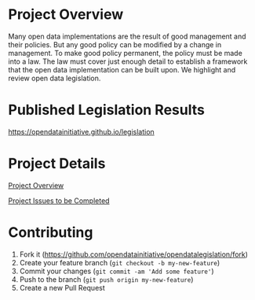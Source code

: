 # Project Overview
Many open data implementations are the result of good management and their policies. But any good policy can be modified by a change in management. To make good policy permanent, the policy must be made into a law. The law must cover just enough detail to establish a framework that the open data implementation can be built upon. We highlight and review open data legislation.

# Published Legislation Results
https://opendatainitiative.github.io/legislation

# Project Details
[Project Overview](https://github.com/opendatainitiative/opendatalegislation/wiki)

[Project Issues to be Completed](https://github.com/opendatainitiative/opendatalegislation/issues)

# Contributing
1. Fork it (https://github.com/opendatainitiative/opendatalegislation/fork)
2. Create your feature branch (`git checkout -b my-new-feature`)
3. Commit your changes (`git commit -am 'Add some feature'`)
4. Push to the branch (`git push origin my-new-feature`)
5. Create a new Pull Request
